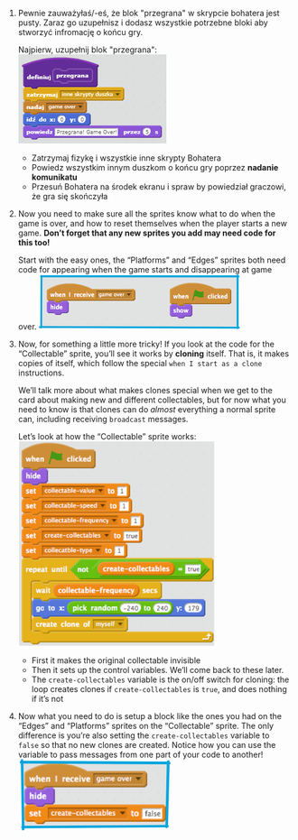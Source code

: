 1. Pewnie zauważyłaś/-eś, że blok "przegrana" w skrypcie bohatera jest pusty. Zaraz go uzupełnisz i dodasz wszystkie potrzebne bloki aby stworzyć infromację o końcu gry.

   Najpierw, uzupełnij blok "przegrana":   ![](/assets/ScreenHunter_003.bmp)

   * Zatrzymaj fizykę i wszystkie inne skrypty Bohatera
   * Powiedz wszystkim innym duszkom o końcu gry poprzez **nadanie komunikatu**
   * Przesuń Bohatera na środek ekranu i spraw by powiedział graczowi, że gra się skończyła

2. Now you need to make sure all the sprites know what to do when the game is over, and how to reset themselves when the player starts a new game. **Don’t forget that any new sprites you add may need code for this too!**

   Start with the easy ones, the “Platforms” and “Edges” sprites both need code for appearing when the game starts and disappearing at game over. ![](assets/losing2.png)

3. Now, for something a little more tricky! If you look at the code for the “Collectable” sprite, you’ll see it works by **cloning** itself. That is, it makes copies of itself, which follow the special `when I start as a clone` instructions.

   We’ll talk more about what makes clones special when we get to the card about making new and different collectables, but for now what you need to know is that clones can do _almost_ everything a normal sprite can, including receiving `broadcast` messages.

   Let’s look at how the “Collectable” sprite works: ![](assets/losing3.png)

   * First it makes the original collectable invisible
   * Then it sets up the control variables. We’ll come back to these later.
   * The `create-collectables` variable is the on/off switch for cloning: the loop creates clones if `create-collectables` is `true`, and does nothing if it’s not

4. Now what you need to do is setup a block like the ones you had on the “Edges” and “Platforms” sprites on the “Collectable” sprite. The only difference is you’re also setting the `create-collectables` variable to `false` so that no new clones are created. Notice how you can use the variable to pass messages from one part of your code to another! ![](assets/losing4.png)



